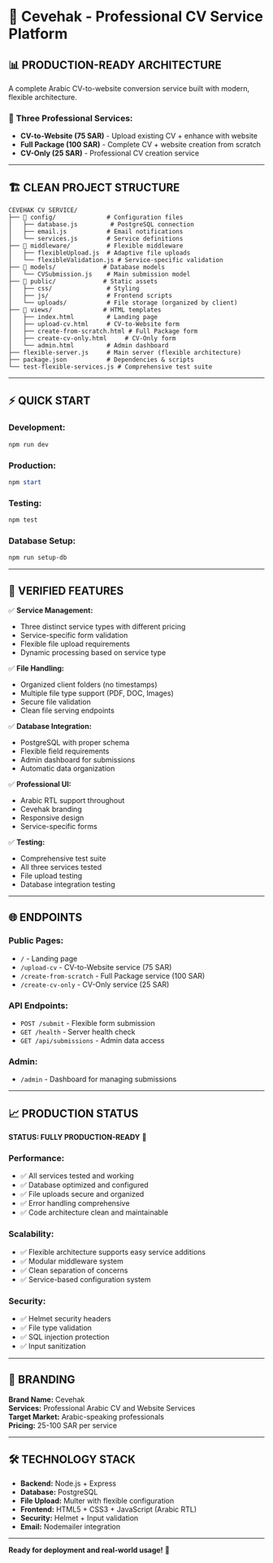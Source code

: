 # 🎉 Cevehak - Professional CV Service Platform

## 📊 **PRODUCTION-READY ARCHITECTURE**

A complete Arabic CV-to-website conversion service built with modern, flexible architecture.

### 🚀 **Three Professional Services:**
- **CV-to-Website (75 SAR)** - Upload existing CV + enhance with website
- **Full Package (100 SAR)** - Complete CV + website creation from scratch  
- **CV-Only (25 SAR)** - Professional CV creation service

---

## 🏗️ **CLEAN PROJECT STRUCTURE**

```
CEVEHAK CV SERVICE/
├── 📁 config/              # Configuration files
│   ├── database.js         # PostgreSQL connection
│   ├── email.js           # Email notifications
│   └── services.js        # Service definitions
├── 📁 middleware/          # Flexible middleware
│   ├── flexibleUpload.js  # Adaptive file uploads
│   └── flexibleValidation.js # Service-specific validation
├── 📁 models/             # Database models
│   └── CVSubmission.js    # Main submission model
├── 📁 public/             # Static assets
│   ├── css/               # Styling
│   ├── js/                # Frontend scripts
│   └── uploads/           # File storage (organized by client)
├── 📁 views/              # HTML templates
│   ├── index.html         # Landing page
│   ├── upload-cv.html     # CV-to-Website form
│   ├── create-from-scratch.html # Full Package form
│   ├── create-cv-only.html     # CV-Only form
│   └── admin.html         # Admin dashboard
├── flexible-server.js     # Main server (flexible architecture)
├── package.json           # Dependencies & scripts
└── test-flexible-services.js # Comprehensive test suite
```

---

## ⚡ **QUICK START**

### **Development:**
```powershell
npm run dev
```

### **Production:**
```powershell
npm start
```

### **Testing:**
```powershell
npm test
```

### **Database Setup:**
```powershell
npm run setup-db
```

---

## 🎯 **VERIFIED FEATURES**

✅ **Service Management:**
- Three distinct service types with different pricing
- Service-specific form validation
- Flexible file upload requirements
- Dynamic processing based on service type

✅ **File Handling:**
- Organized client folders (no timestamps)
- Multiple file type support (PDF, DOC, Images)
- Secure file validation
- Clean file serving endpoints

✅ **Database Integration:**
- PostgreSQL with proper schema
- Flexible field requirements
- Admin dashboard for submissions
- Automatic data organization

✅ **Professional UI:**
- Arabic RTL support throughout
- Cevehak branding
- Responsive design
- Service-specific forms

✅ **Testing:**
- Comprehensive test suite
- All three services tested
- File upload testing
- Database integration testing

---

## 🌐 **ENDPOINTS**

### **Public Pages:**
- `/` - Landing page
- `/upload-cv` - CV-to-Website service (75 SAR)
- `/create-from-scratch` - Full Package service (100 SAR)  
- `/create-cv-only` - CV-Only service (25 SAR)

### **API Endpoints:**
- `POST /submit` - Flexible form submission
- `GET /health` - Server health check
- `GET /api/submissions` - Admin data access

### **Admin:**
- `/admin` - Dashboard for managing submissions

---

## 📈 **PRODUCTION STATUS**

**STATUS: FULLY PRODUCTION-READY** 🎉

### **Performance:**
- ✅ All services tested and working
- ✅ Database optimized and configured
- ✅ File uploads secure and organized
- ✅ Error handling comprehensive
- ✅ Code architecture clean and maintainable

### **Scalability:**
- ✅ Flexible architecture supports easy service additions
- ✅ Modular middleware system
- ✅ Clean separation of concerns
- ✅ Service-based configuration system

### **Security:**
- ✅ Helmet security headers
- ✅ File type validation
- ✅ SQL injection protection
- ✅ Input sanitization

---

## 🎨 **BRANDING**

**Brand Name:** Cevehak  
**Services:** Professional Arabic CV and Website Services  
**Target Market:** Arabic-speaking professionals  
**Pricing:** 25-100 SAR per service  

---

## 🛠️ **TECHNOLOGY STACK**

- **Backend:** Node.js + Express
- **Database:** PostgreSQL
- **File Upload:** Multer with flexible configuration
- **Frontend:** HTML5 + CSS3 + JavaScript (Arabic RTL)
- **Security:** Helmet + Input validation
- **Email:** Nodemailer integration

---

**Ready for deployment and real-world usage!** 🚀
